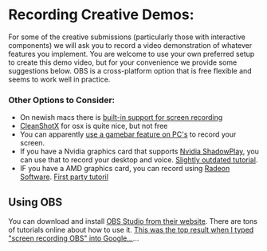 # Recording Creative Demos:

For some of the creative submissions (particularly those with interactive components) we will ask you to record a video demonstration of whatever features you implement. You are welcome to use your own preferred setup to create this demo video, but for your convenience we provide some suggestions below. OBS is a cross-platform option that is free flexible and seems to work well in practice.

### Other Options to Consider:
- On newish macs there is [built-in support for screen recording](https://support.apple.com/en-us/HT208721) 
- [CleanShotX](https://cleanshot.com/) for osx is quite nice, but not free
- You can apparently [use a gamebar feature on PC's](https://www.pcmag.com/how-to/how-to-record-the-screen-on-your-windows-pc-or-mac) to record your screen.
- If you have a Nvidia graphics card that supports [Nvidia ShadowPlay](https://www.nvidia.com/en-us/geforce/geforce-experience/shadowplay/), you can use that to record your desktop and voice. [Slightly outdated tutorial](https://www.howtogeek.com/259573/how-to-record-your-pc-gameplay-with-nvidia-shadowplay/).
- IF you have a AMD graphics card, you can record using [Radeon Software](https://www.amd.com/en/technologies/radeon-software). [First party tutoril](https://www.amd.com/en/support/kb/faq/dh2-023)

## Using OBS
You can download and install [OBS Studio from their website](https://obsproject.com/). There are tons of tutorials online about how to use it. [This was the top result when I typed "screen recording OBS" into Google...](https://photography.tutsplus.com/tutorials/obs-for-screen-recording-quick-start--cms-28549)... 
